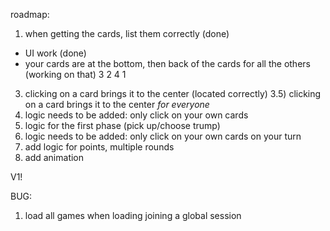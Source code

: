 roadmap:
1) when getting the cards, list them correctly (done)
- UI work (done)
- your cards are at the bottom, then back of the cards for all the others (working on that)
  3
2   4
  1

3) clicking on a card brings it to the center (located correctly)
3.5) clicking on a card brings it to the center *for everyone*
4) logic needs to be added: only click on your own cards
5) logic for the first phase (pick up/choose trump)
6) logic needs to be added: only click on your own cards on your turn
7) add logic for points, multiple rounds
8) add animation

V1!

BUG:
1) load all games when loading joining a global session <fixed>

